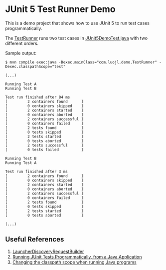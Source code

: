 # JUnit 5 Test Runner Demo

This is a demo project that shows how to use JUnit 5 to run test cases programmatically.

The [TestRunner](src/main/java/com/luojl/demo/TestRunner.java) runs two test cases in [JUnit5DemoTest.java](src/test/java/com/luojl/demo/JUnit5DemoTest.java) with two different orders.

Sample output:

```shell
$ mvn compile exec:java -Dexec.mainClass="com.luojl.demo.TestRunner" -Dexec.classpathScope="test"

(...)

Running Test A
Running Test B

Test run finished after 84 ms
[         2 containers found      ]
[         0 containers skipped    ]
[         2 containers started    ]
[         0 containers aborted    ]
[         2 containers successful ]
[         0 containers failed     ]
[         2 tests found           ]
[         0 tests skipped         ]
[         2 tests started         ]
[         0 tests aborted         ]
[         2 tests successful      ]
[         0 tests failed          ]

Running Test B
Running Test A

Test run finished after 3 ms
[         2 containers found      ]
[         0 containers skipped    ]
[         2 containers started    ]
[         0 containers aborted    ]
[         2 containers successful ]
[         0 containers failed     ]
[         2 tests found           ]
[         0 tests skipped         ]
[         2 tests started         ]
[         0 tests aborted         ]

(...)
```

## Useful References

1. [LauncherDiscoveryRequestBuilder](https://junit.org/junit5/docs/5.0.0/api/org/junit/platform/launcher/core/LauncherDiscoveryRequestBuilder.html)
2. [Running JUnit Tests Programmatically, from a Java Application](https://www.baeldung.com/junit-tests-run-programmatically-from-java)
3. [Changing the classpath scope when running Java programs](https://www.mojohaus.org/exec-maven-plugin/examples/example-exec-or-java-change-classpath-scope.html)
